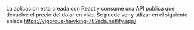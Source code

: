 La aplicacion esta creada con React y consume una API publica que devuelve el precio del dolar en vivo.
Se puede ver y utlizar en el siguiente enlace
https://vigorous-hawking-782ada.netlify.app/ 
